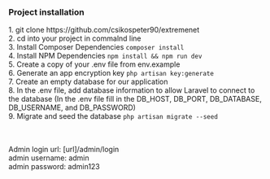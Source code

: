 <h3>Project installation</h3>
1. git clone https://github.com/csikospeter90/extremenet<br>
2. cd into your project in commalnd line<br>
3. Install Composer Dependencies <code>composer install</code><br>
4. Install NPM Dependencies <code>npm install && npm run dev</code><br>
5. Create a copy of your .env file from env.example<br>
6. Generate an app encryption key <code>php artisan key:generate</code><br>
7. Create an empty database for our application<br>
8. In the .env file, add database information to allow Laravel to connect to the database (In the .env file fill in the DB_HOST, DB_PORT, DB_DATABASE, DB_USERNAME, and DB_PASSWORD)<br>
9. Migrate and seed the database <code>php artisan migrate --seed</code><br>
   <br><br>

Admin login url: [url]/admin/login <br>
admin username: admin<br>
admin password: admin123<br>
